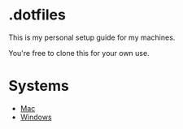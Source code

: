 # .dotfiles

This is my personal setup guide for my machines.

You're free to clone this for your own use.

# Systems

* [Mac](Mac.md)
* [Windows](Windows.md)
